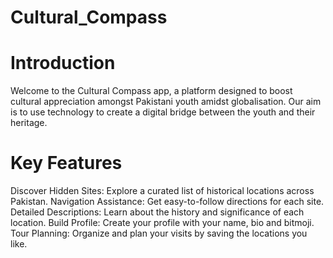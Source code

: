 # Cultural_Compass

# Introduction

Welcome to the Cultural Compass app, a platform designed to boost cultural appreciation amongst Pakistani youth amidst globalisation. Our aim is to use technology to create a digital bridge between the youth and their heritage.

# Key Features

Discover Hidden Sites: Explore a curated list of historical locations across Pakistan.
Navigation Assistance: Get easy-to-follow directions for each site.
Detailed Descriptions: Learn about the history and significance of each location.
Build Profile: Create your profile with your name, bio and bitmoji. 
Tour Planning: Organize and plan your visits by saving the locations you like. 
 
